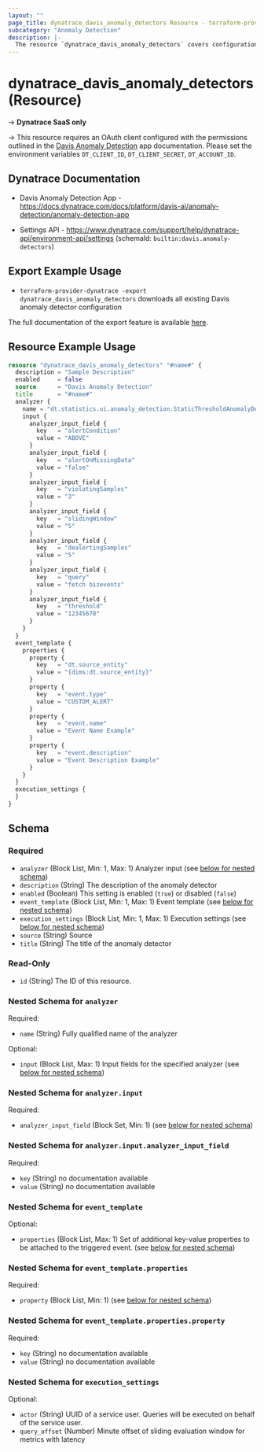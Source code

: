 ```yaml
---
layout: ""
page_title: dynatrace_davis_anomaly_detectors Resource - terraform-provider-dynatrace"
subcategory: "Anomaly Detection"
description: |-
  The resource `dynatrace_davis_anomaly_detectors` covers configuration for Davis anomaly detectors
---
```


# dynatrace_davis_anomaly_detectors (Resource)

-> **Dynatrace SaaS only**

-> This resource requires an OAuth client configured with the permissions outlined in the [Davis Anomaly Detection](https://docs.dynatrace.com/docs/shortlink/davis-ai-anomaly-detection-app#expand--prerequisites--1) app documentation. Please set the environment variables `DT_CLIENT_ID`, `DT_CLIENT_SECRET`, `DT_ACCOUNT_ID`. 

## Dynatrace Documentation

- Davis Anomaly Detection App - https://docs.dynatrace.com/docs/platform/davis-ai/anomaly-detection/anomaly-detection-app

- Settings API - https://www.dynatrace.com/support/help/dynatrace-api/environment-api/settings (schemaId: `builtin:davis.anomaly-detectors`)

## Export Example Usage

- `terraform-provider-dynatrace -export dynatrace_davis_anomaly_detectors` downloads all existing Davis anomaly detector configuration

The full documentation of the export feature is available [here](https://dt-url.net/h203qmc).

## Resource Example Usage

```terraform
resource "dynatrace_davis_anomaly_detectors" "#name#" {
  description = "Sample Description"
  enabled     = false
  source      = "Davis Anomaly Detection"
  title       = "#name#"
  analyzer {
    name = "dt.statistics.ui.anomaly_detection.StaticThresholdAnomalyDetectionAnalyzer"
    input {
      analyzer_input_field {
        key   = "alertCondition"
        value = "ABOVE"
      }
      analyzer_input_field {
        key   = "alertOnMissingData"
        value = "false"
      }
      analyzer_input_field {
        key   = "violatingSamples"
        value = "3"
      }
      analyzer_input_field {
        key   = "slidingWindow"
        value = "5"
      }
      analyzer_input_field {
        key   = "dealertingSamples"
        value = "5"
      }
      analyzer_input_field {
        key   = "query"
        value = "fetch bizevents"
      }
      analyzer_input_field {
        key   = "threshold"
        value = "12345678"
      }
    }
  }
  event_template {
    properties {
      property {
        key   = "dt.source_entity"
        value = "{dims:dt.source_entity}"
      }
      property {
        key   = "event.type"
        value = "CUSTOM_ALERT"
      }
      property {
        key   = "event.name"
        value = "Event Name Example"
      }
      property {
        key   = "event.description"
        value = "Event Description Example"
      }
    }
  }
  execution_settings {
  }
}
```

<!-- schema generated by tfplugindocs -->
## Schema

### Required

- `analyzer` (Block List, Min: 1, Max: 1) Analyzer input (see [below for nested schema](#nestedblock--analyzer))
- `description` (String) The description of the anomaly detector
- `enabled` (Boolean) This setting is enabled (`true`) or disabled (`false`)
- `event_template` (Block List, Min: 1, Max: 1) Event template (see [below for nested schema](#nestedblock--event_template))
- `execution_settings` (Block List, Min: 1, Max: 1) Execution settings (see [below for nested schema](#nestedblock--execution_settings))
- `source` (String) Source
- `title` (String) The title of the anomaly detector

### Read-Only

- `id` (String) The ID of this resource.

<a id="nestedblock--analyzer"></a>
### Nested Schema for `analyzer`

Required:

- `name` (String) Fully qualified name of the analyzer

Optional:

- `input` (Block List, Max: 1) Input fields for the specified analyzer (see [below for nested schema](#nestedblock--analyzer--input))

<a id="nestedblock--analyzer--input"></a>
### Nested Schema for `analyzer.input`

Required:

- `analyzer_input_field` (Block Set, Min: 1) (see [below for nested schema](#nestedblock--analyzer--input--analyzer_input_field))

<a id="nestedblock--analyzer--input--analyzer_input_field"></a>
### Nested Schema for `analyzer.input.analyzer_input_field`

Required:

- `key` (String) no documentation available
- `value` (String) no documentation available




<a id="nestedblock--event_template"></a>
### Nested Schema for `event_template`

Optional:

- `properties` (Block List, Max: 1) Set of additional key-value properties to be attached to the triggered event. (see [below for nested schema](#nestedblock--event_template--properties))

<a id="nestedblock--event_template--properties"></a>
### Nested Schema for `event_template.properties`

Required:

- `property` (Block List, Min: 1) (see [below for nested schema](#nestedblock--event_template--properties--property))

<a id="nestedblock--event_template--properties--property"></a>
### Nested Schema for `event_template.properties.property`

Required:

- `key` (String) no documentation available
- `value` (String) no documentation available




<a id="nestedblock--execution_settings"></a>
### Nested Schema for `execution_settings`

Optional:

- `actor` (String) UUID of a service user. Queries will be executed on behalf of the service user.
- `query_offset` (Number) Minute offset of sliding evaluation window for metrics with latency
 